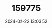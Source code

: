 ---
title: "159775"
category: "Battus belus"
draft: false
date: 2024-02-22 13:03:52
languages:
  English: ["Belus Swallowtail"]
---